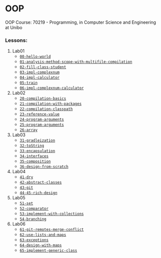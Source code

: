 # OOP
OOP Course: 70219 - Programming, in Computer Science and Engineering at Unibo

### Lessons:
1. Lab01
    * [`00-hello-world`](https://github.com/pallax03/OOP/tree/master/Lab01/00-hello-world)
    * [`01-analysis-method-scope-with-multifile-compilation`](https://github.com/pallax03/OOP/tree/master/Lab01/01-analysis-method-scope-with-multifile-compilation)
    * [`02-fill-class-student`](https://github.com/pallax03/OOP/tree/master/Lab01/02-fill-class-student)
    * [`03-impl-complexnum`](https://github.com/pallax03/OOP/tree/master/Lab01/03-impl-complexnum)
    * [`04-impl-calculator`](https://github.com/pallax03/OOP/tree/master/Lab01/04-impl-calculator)
    * [`05-train`](https://github.com/pallax03/OOP/tree/master/Lab01/05-train)
    * [`06-impl-complexnum-calculator`](https://github.com/pallax03/OOP/tree/master/Lab01/06-impl-complexnum-calculator)
2. Lab02
    * [`20-compilation-basics`](https://github.com/pallax03/OOP/tree/master/Lab02/20-compilation-basics)
    * [`21-compilation-with-packages`](https://github.com/pallax03/OOP/tree/master/Lab02/21-compilation-with-packages)
    * [`22-compilation-classpath`](https://github.com/pallax03/OOP/tree/master/Lab02/22-compilation-classpath)
    * [`23-reference-value`](https://github.com/pallax03/OOP/tree/master/Lab02/23-reference-value)
    * [`24-program-arguments`](https://github.com/pallax03/OOP/tree/master/Lab02/24-program-arguments)
    * [`25-program-arguments`](https://github.com/pallax03/OOP/tree/master/Lab02/25-program-arguments)
    * [`26-array`](https://github.com/pallax03/OOP/tree/master/Lab02/26-array)
3. Lab03
    * [`31-gradleization`](https://github.com/pallax03/OOP/tree/master/Lab03/31-gradleization)
    * [`32-toString`](https://github.com/pallax03/OOP/tree/master/Lab03/32-toString)
    * [`33-encapsulation`](https://github.com/pallax03/OOP/tree/master/Lab03/33-encapsulation)
    * [`34-interfaces`](https://github.com/pallax03/OOP/tree/master/Lab03/34-interfaces)
    * [`35-composition`](https://github.com/pallax03/OOP/tree/master/Lab03/35-composition)
    * [`36-design-from-scratch`](https://github.com/pallax03/OOP/tree/master/Lab03/36-design-from-scratch)
4. Lab04
    * [`41-dry`](https://github.com/pallax03/OOP/tree/master/Lab04/41-dry)
    * [`42-abstract-classes`](https://github.com/pallax03/OOP/tree/master/Lab04/42-abstract-classes)
    * [`43-git`](https://github.com/pallax03/OOP/tree/master/Lab04/43-git)
    * [`44-45-rich-design`](https://github.com/pallax03/OOP/tree/master/Lab04/44-45-rich-design)
5. Lab05
    * [`51-set`](https://github.com/pallax03/OOP/tree/master/Lab05/51-set)
    * [`52-comparator`](https://github.com/pallax03/OOP/tree/master/Lab05/52-comparator)
    * [`53-implement-with-collections`](https://github.com/pallax03/OOP/tree/master/Lab05/53-implement-with-collections)
    * [`54-branching`](https://github.com/pallax03/OOP/tree/master/Lab05/54-branching)
6. Lab06
    * [`61-git-remotes-merge-conflict`](https://github.com/pallax03/OOP/tree/master/Lab06/61-git-remotes-merge-conflict)
    * [`62-use-lists-and-maps`](https://github.com/pallax03/OOP/tree/master/Lab06/62-use-lists-and-maps)
    * [`63-exceptions`](https://github.com/pallax03/OOP/tree/master/Lab06/63-exceptions)
    * [`64-design-with-maps`](https://github.com/pallax03/OOP/tree/master/Lab06/64-design-with-maps)
    * [`65-implement-generic-class`](https://github.com/pallax03/OOP/tree/master/Lab06/65-implement-generic-class)
